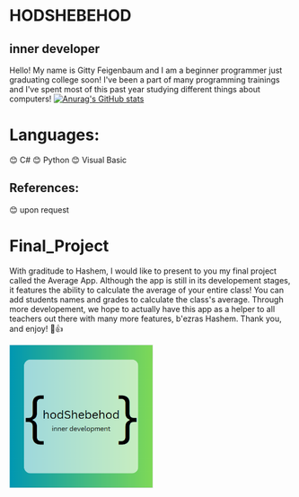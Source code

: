 # HODSHEBEHOD
## inner developer
Hello!
My name is Gitty Feigenbaum and I am a beginner programmer just graduating college soon! I've been a part of many programming trainings and I've spent most of this past year studying different things about computers!
[![Anurag's GitHub stats](https://github-readme-stats.vercel.app/api?username=hodShebehod)](https://github.com/anuraghazra/github-readme-stats)
# Languages:
  :blush: C#
  :blush: Python
  :blush: Visual Basic
## References:
  :blush: upon request

# Final_Project
With graditude to Hashem, I would like to present to you my final project called the Average App. Although the app is still in its developement stages, it features the ability to calculate the average of your entire class! You can add students names and grades to calculate the class's average.
Through more developement, we hope to actually have this app as a helper to all teachers out there with many more features, b'ezras Hashem.
Thank you, and enjoy! 🥇👍

<img src="https://github.com/hodShebehod/wordle-project/blob/main/Capture.PNG" width="256"/>
